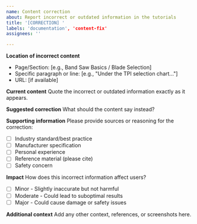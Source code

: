 ```yaml
---
name: Content correction
about: Report incorrect or outdated information in the tutorials
title: '[CORRECTION] '
labels: 'documentation', 'content-fix'
assignees: ''

---
```


**Location of incorrect content**
- Page/Section: [e.g., Band Saw Basics / Blade Selection]
- Specific paragraph or line: [e.g., "Under the TPI selection chart..."]
- URL: [if available]

**Current content**
Quote the incorrect or outdated information exactly as it appears.

**Suggested correction**
What should the content say instead?

**Supporting information**
Please provide sources or reasoning for the correction:
- [ ] Industry standard/best practice
- [ ] Manufacturer specification
- [ ] Personal experience
- [ ] Reference material (please cite)
- [ ] Safety concern

**Impact**
How does this incorrect information affect users?
- [ ] Minor - Slightly inaccurate but not harmful
- [ ] Moderate - Could lead to suboptimal results
- [ ] Major - Could cause damage or safety issues

**Additional context**
Add any other context, references, or screenshots here.